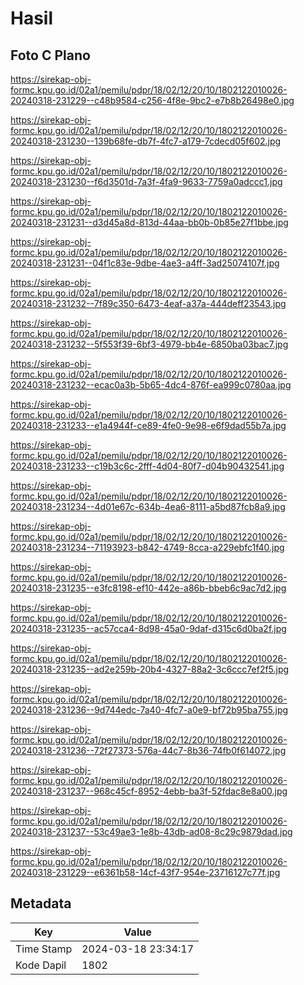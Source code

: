 # Hasil

## Foto C Plano

https://sirekap-obj-formc.kpu.go.id/02a1/pemilu/pdpr/18/02/12/20/10/1802122010026-20240318-231229--c48b9584-c256-4f8e-9bc2-e7b8b26498e0.jpg

https://sirekap-obj-formc.kpu.go.id/02a1/pemilu/pdpr/18/02/12/20/10/1802122010026-20240318-231230--139b68fe-db7f-4fc7-a179-7cdecd05f602.jpg

https://sirekap-obj-formc.kpu.go.id/02a1/pemilu/pdpr/18/02/12/20/10/1802122010026-20240318-231230--f6d3501d-7a3f-4fa9-9633-7759a0adccc1.jpg

https://sirekap-obj-formc.kpu.go.id/02a1/pemilu/pdpr/18/02/12/20/10/1802122010026-20240318-231231--d3d45a8d-813d-44aa-bb0b-0b85e27f1bbe.jpg

https://sirekap-obj-formc.kpu.go.id/02a1/pemilu/pdpr/18/02/12/20/10/1802122010026-20240318-231231--04f1c83e-9dbe-4ae3-a4ff-3ad25074107f.jpg

https://sirekap-obj-formc.kpu.go.id/02a1/pemilu/pdpr/18/02/12/20/10/1802122010026-20240318-231232--7f89c350-6473-4eaf-a37a-444deff23543.jpg

https://sirekap-obj-formc.kpu.go.id/02a1/pemilu/pdpr/18/02/12/20/10/1802122010026-20240318-231232--5f553f39-6bf3-4979-bb4e-6850ba03bac7.jpg

https://sirekap-obj-formc.kpu.go.id/02a1/pemilu/pdpr/18/02/12/20/10/1802122010026-20240318-231232--ecac0a3b-5b65-4dc4-876f-ea999c0780aa.jpg

https://sirekap-obj-formc.kpu.go.id/02a1/pemilu/pdpr/18/02/12/20/10/1802122010026-20240318-231233--e1a4944f-ce89-4fe0-9e98-e6f9dad55b7a.jpg

https://sirekap-obj-formc.kpu.go.id/02a1/pemilu/pdpr/18/02/12/20/10/1802122010026-20240318-231233--c19b3c6c-2fff-4d04-80f7-d04b90432541.jpg

https://sirekap-obj-formc.kpu.go.id/02a1/pemilu/pdpr/18/02/12/20/10/1802122010026-20240318-231234--4d01e67c-634b-4ea6-8111-a5bd87fcb8a9.jpg

https://sirekap-obj-formc.kpu.go.id/02a1/pemilu/pdpr/18/02/12/20/10/1802122010026-20240318-231234--71193923-b842-4749-8cca-a229ebfc1f40.jpg

https://sirekap-obj-formc.kpu.go.id/02a1/pemilu/pdpr/18/02/12/20/10/1802122010026-20240318-231235--e3fc8198-ef10-442e-a86b-bbeb6c9ac7d2.jpg

https://sirekap-obj-formc.kpu.go.id/02a1/pemilu/pdpr/18/02/12/20/10/1802122010026-20240318-231235--ac57cca4-8d98-45a0-9daf-d315c6d0ba2f.jpg

https://sirekap-obj-formc.kpu.go.id/02a1/pemilu/pdpr/18/02/12/20/10/1802122010026-20240318-231235--ad2e259b-20b4-4327-88a2-3c6ccc7ef2f5.jpg

https://sirekap-obj-formc.kpu.go.id/02a1/pemilu/pdpr/18/02/12/20/10/1802122010026-20240318-231236--9d744edc-7a40-4fc7-a0e9-bf72b95ba755.jpg

https://sirekap-obj-formc.kpu.go.id/02a1/pemilu/pdpr/18/02/12/20/10/1802122010026-20240318-231236--72f27373-576a-44c7-8b36-74fb0f614072.jpg

https://sirekap-obj-formc.kpu.go.id/02a1/pemilu/pdpr/18/02/12/20/10/1802122010026-20240318-231237--968c45cf-8952-4ebb-ba3f-52fdac8e8a00.jpg

https://sirekap-obj-formc.kpu.go.id/02a1/pemilu/pdpr/18/02/12/20/10/1802122010026-20240318-231237--53c49ae3-1e8b-43db-ad08-8c29c9879dad.jpg

https://sirekap-obj-formc.kpu.go.id/02a1/pemilu/pdpr/18/02/12/20/10/1802122010026-20240318-231229--e6361b58-14cf-43f7-954e-23716127c77f.jpg


## Metadata

| Key        | Value               |
| ---------- | ------------------- |
| Time Stamp | 2024-03-18 23:34:17 |
| Kode Dapil | 1802                |




